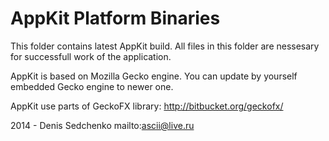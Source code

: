 AppKit Platform Binaries
========================

This folder contains latest AppKit build.
All files in this folder are nessesary for successfull work of the application.

AppKit is based on Mozilla Gecko engine. You can update by yourself embedded Gecko engine to newer one.

AppKit use parts of GeckoFX library: http://bitbucket.org/geckofx/

2014 - Denis Sedchenko
mailto:ascii@live.ru

